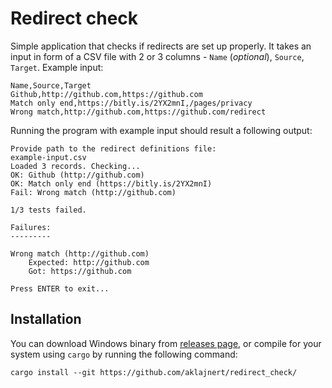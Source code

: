 # Redirect check

Simple application that checks if redirects are set up properly. It takes an input in form of a CSV
file with 2 or 3 columns - `Name` (*optional*), `Source`, `Target`. Example input:  
```csv
Name,Source,Target
Github,http://github.com,https://github.com
Match only end,https://bitly.is/2YX2mnI,/pages/privacy
Wrong match,http://github.com,https://github.com/redirect
```

Running the program with example input should result a following output:  
```
Provide path to the redirect definitions file:
example-input.csv
Loaded 3 records. Checking...
OK: Github (http://github.com)
OK: Match only end (https://bitly.is/2YX2mnI)
Fail: Wrong match (http://github.com)

1/3 tests failed.

Failures:
---------

Wrong match (http://github.com)
	Expected: http://github.com
	Got: https://github.com

Press ENTER to exit...

```

## Installation

You can download Windows binary from [releases page](https://github.com/aklajnert/redirect_check/releases), 
or compile for your system using `cargo` by running the following command:  
```shell script
cargo install --git https://github.com/aklajnert/redirect_check/
```
